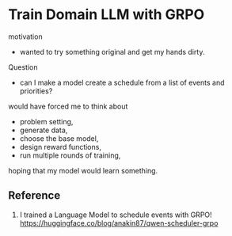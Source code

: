 # Train Domain LLM with GRPO

motivation

-   wanted to try something original and get my hands dirty.

Question

-   can I make a model create a schedule from a list of events and priorities?

would have forced me to think about

-   problem setting, 
-   generate data, 
-   choose the base model, 
-   design reward functions, 
-   run multiple rounds of training, 

hoping that my model would learn something.





## Reference

1.   I trained a Language Model to schedule events with GRPO! https://huggingface.co/blog/anakin87/qwen-scheduler-grpo